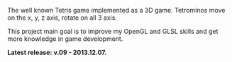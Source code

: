 The well known Tetris game implemented as a 3D game. Tetrominos move on the x, y, z axis, rotate on all 3 axis.

This project main goal is to improve my OpenGL and GLSL skills and get more knowledge in game development.

**Latest release: v.09 - 2013.12.07.**